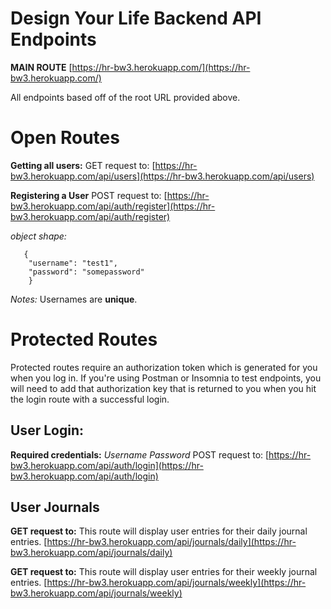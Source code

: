 
# Design Your Life Backend API Endpoints
**MAIN ROUTE**
[https://hr-bw3.herokuapp.com/](https://hr-bw3.herokuapp.com/)

All endpoints based off of the root URL provided above.

# Open Routes

**Getting all users:**
GET request to:
[https://hr-bw3.herokuapp.com/api/users](https://hr-bw3.herokuapp.com/api/users)

**Registering a User**
POST request to:
[https://hr-bw3.herokuapp.com/api/auth/register](https://hr-bw3.herokuapp.com/api/auth/register)

*object shape:*

       {
	    "username": "test1",
	    "password": "somepassword"
	    }

*Notes:*
Usernames are **unique**.

# Protected Routes
Protected routes require an authorization token which is generated for you when you log in. If you're using Postman or Insomnia to test endpoints, you will need to add that authorization key that is returned to you when you hit the login route with a successful login.

## **User Login:**
**Required credentials:**
*Username
Password*
POST request to:
[https://hr-bw3.herokuapp.com/api/auth/login](https://hr-bw3.herokuapp.com/api/auth/login)

## User Journals
**GET request to:**
This route will display user entries for their daily journal entries.
[https://hr-bw3.herokuapp.com/api/journals/daily](https://hr-bw3.herokuapp.com/api/journals/daily)

**GET request to:**
This route will display user entries for their weekly journal entries.
[https://hr-bw3.herokuapp.com/api/journals/weekly](https://hr-bw3.herokuapp.com/api/journals/weekly)